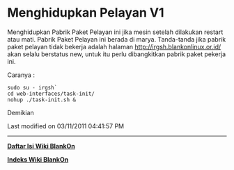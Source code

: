 # Menghidupkan Pelayan V1

Menghidupkan Pabrik Paket Pelayan ini jika mesin setelah dilakukan restart atau
mati. Pabrik Paket Pelayan ini berada di marya. Tanda-tanda jika pabrik paket
pelayan tidak bekerja adalah halaman ​http://irgsh.blankonlinux.or.id/ akan
selalu berstatus new, untuk itu perlu dibangkitkan pabrik paket pekerja ini.

Caranya :

```
sudo su - irgsh`
cd web-interfaces/task-init/
nohup ./task-init.sh &
```

Demikian

Last modified on 03/11/2011 04:41:57 PM

---
[**Daftar Isi Wiki BlankOn**](/DaftarIsi/README.md)
 
[**Indeks Wiki BlankOn**](/Indeks.md)
